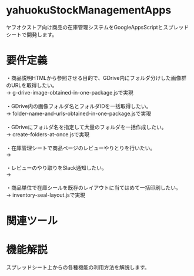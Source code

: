 # yahuokuStockManagementApps

ヤフオクストア向け商品の在庫管理システムをGoogleAppsScriptとスプレッドシートで開発します。<br>

# 要件定義

・商品説明HTMLから参照させる目的で、GDrive内にフォルダ分けした画像群のURLを取得したい。<br>
→ g-drive-image-obtained-in-one-package.jsで実現<br>
<br>
・GDrive内の画像フォルダ名とフォルダIDを一括取得したい。<br>
→ folder-name-and-urls-obtained-in-one-package.jsで実現<br>
<br>
・GDriveにフォルダ名を指定して大量のフォルダを一括作成したい。<br>
→ create-folders-at-once.jsで実現<br>
<br>
・在庫管理シートで商品ページのレビューやりとりを行いたい。<br>
→ <br>
<br>
・レビューのやり取りをSlack通知したい。<br>
→ <br>
<br>
・商品単位で在庫シールを既存のレイアウトに当てはめて一括印刷したい。<br>
→ inventory-seal-layout.jsで実現

# 関連ツール

# 機能解説

スプレッドシート上からの各種機能の利用方法を解説します。
